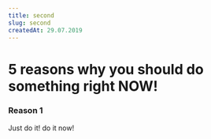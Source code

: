 ```yaml
---
title: second
slug: second
createdAt: 29.07.2019
---
```

# 5 reasons why you should do something right NOW!

### Reason 1
Just do it! do it now!